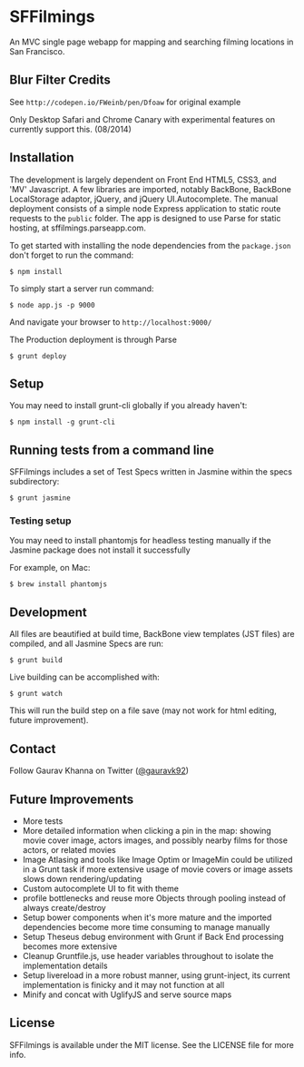 # SFFilmings

An MVC single page webapp for mapping and searching filming locations in San Francisco.

## Blur Filter Credits

See `http://codepen.io/FWeinb/pen/Dfoaw` for original example

Only Desktop Safari and Chrome Canary with experimental features on currently support this. (08/2014)

## Installation

The development is largely dependent on Front End HTML5, CSS3, and 'MV' Javascript. A few libraries are imported, notably BackBone, BackBone LocalStorage adaptor, jQuery, and jQuery UI.Autocomplete. The manual deployment consists of a simple node Express application to static route requests to the `public` folder. The app is designed to use Parse for static hosting, at sffilmings.parseapp.com.

To get started with installing the node dependencies from the `package.json` don't forget to run the command:

    $ npm install

To simply start a server run command:

    $ node app.js -p 9000

And navigate your browser to `http://localhost:9000/`
       
The Production deployment is through Parse

    $ grunt deploy
    
## Setup

You may need to install grunt-cli globally if you already haven't:

    $ npm install -g grunt-cli
    
## Running tests from a command line

SFFilmings includes a set of Test Specs written in Jasmine within the specs subdirectory:

    $ grunt jasmine

### Testing setup

You may need to install phantomjs for headless testing manually if the Jasmine package does not install it successfully

For example, on Mac:

    $ brew install phantomjs

## Development

All files are beautified at build time, BackBone view templates (JST files) are compiled, and all Jasmine Specs are run:

    $ grunt build
    
Live building can be accomplished with:

    $ grunt watch
    
This will run the build step on a file save (may not work for html editing, future improvement).

## Contact

Follow Gaurav Khanna on Twitter ([@gauravk92](https://twitter.com/gauravk92))

## Future Improvements

- More tests
- More detailed information when clicking a pin in the map: showing movie cover image, actors images, and possibly nearby films for those actors, or related movies
- Image Atlasing and tools like Image Optim or ImageMin could be utilized in a Grunt task if more extensive usage of movie covers or image assets slows down rendering/updating
- Custom autocomplete UI to fit with theme
- profile bottlenecks and reuse more Objects through pooling instead of always create/destroy
- Setup bower components when it's more mature and the imported dependencies become more time consuming to manage manually
- Setup Theseus debug environment with Grunt if Back End processing becomes more extensive
- Cleanup Gruntfile.js, use header variables throughout to isolate the implementation details
- Setup livereload in a more robust manner, using grunt-inject, its current implementation is finicky and it may not function at all
- Minify and concat with UglifyJS and serve source maps

## License

SFFilmings is available under the MIT license. See the LICENSE file for more info.